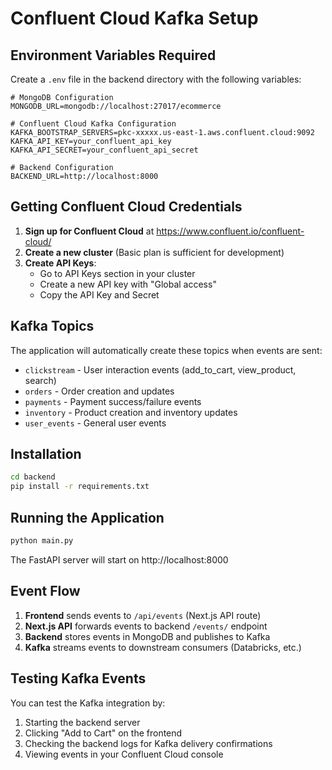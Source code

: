# Confluent Cloud Kafka Setup

## Environment Variables Required

Create a `.env` file in the backend directory with the following variables:

```env
# MongoDB Configuration
MONGODB_URL=mongodb://localhost:27017/ecommerce

# Confluent Cloud Kafka Configuration
KAFKA_BOOTSTRAP_SERVERS=pkc-xxxxx.us-east-1.aws.confluent.cloud:9092
KAFKA_API_KEY=your_confluent_api_key
KAFKA_API_SECRET=your_confluent_api_secret

# Backend Configuration
BACKEND_URL=http://localhost:8000
```

## Getting Confluent Cloud Credentials

1. **Sign up for Confluent Cloud** at https://www.confluent.io/confluent-cloud/
2. **Create a new cluster** (Basic plan is sufficient for development)
3. **Create API Keys**:
   - Go to API Keys section in your cluster
   - Create a new API key with "Global access"
   - Copy the API Key and Secret

## Kafka Topics

The application will automatically create these topics when events are sent:

- `clickstream` - User interaction events (add_to_cart, view_product, search)
- `orders` - Order creation and updates
- `payments` - Payment success/failure events
- `inventory` - Product creation and inventory updates
- `user_events` - General user events

## Installation

```bash
cd backend
pip install -r requirements.txt
```

## Running the Application

```bash
python main.py
```

The FastAPI server will start on http://localhost:8000

## Event Flow

1. **Frontend** sends events to `/api/events` (Next.js API route)
2. **Next.js API** forwards events to backend `/events/` endpoint
3. **Backend** stores events in MongoDB and publishes to Kafka
4. **Kafka** streams events to downstream consumers (Databricks, etc.)

## Testing Kafka Events

You can test the Kafka integration by:

1. Starting the backend server
2. Clicking "Add to Cart" on the frontend
3. Checking the backend logs for Kafka delivery confirmations
4. Viewing events in your Confluent Cloud console 